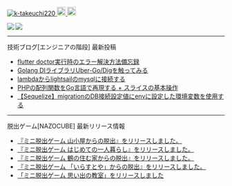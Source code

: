 <p align="left"> 
  <a href="https://github.com/k-takeuchi220/k-takeuchi220/">
    <img src="https://komarev.com/ghpvc/?username=k-takeuchi220" alt="k-takeuchi220" />
  </a>
  <a href="http://twitter.com/took220">
    <img height="20" src="https://img.shields.io/twitter/follow/took220?label=Twitter&logo=twitter&style=flat" />
  </a>
  <a href="https://github.com/k-takeuchi220">
    <img height="20" src="https://img.shields.io/github/followers/k-takeuchi220?label=follow&logo=github&style=flat" />
  </a>
</p>
  
<a href="https://github.com/anuraghazra/github-readme-stats">
  <img align="left" src="https://github-readme-stats.vercel.app/api?username=k-takeuchi220&count_private=true&show_icons=true&theme=prussian" />
</a>
<a href="https://github.com/anuraghazra/github-readme-stats">
  <img align="" src="https://github-readme-stats.vercel.app/api/top-langs/?username=k-takeuchi220&theme=prussian" />
</a>
  
---

技術ブログ[エンジニアの階段] 最新投稿
<!-- ENGINEER:START -->
- [flutter doctor実行時のエラー解決方法備忘録](https://took.jp/flutter-doctor/)
- [Golang DIライブラリUber-Go/Digを触ってみる](https://took.jp/golang-dig/)
- [lambdaからlightsailのmysqlに接続する](https://took.jp/lambda-lightsail-mysql/)
- [PHPの配列関数をGo言語で再現する + スライスの基本操作](https://took.jp/golang-php-array/)
- [【Sequelize】migrationのDB接続設定値にenvに設定した環境変数を使用する](https://took.jp/sequelize-migration-env/)
<!-- ENGINEER:END -->

---

脱出ゲーム[NAZOCUBE] 最新リリース情報
<!-- NAZOCUBE:START -->
- [『ミニ脱出ゲーム 山小屋からの脱出』をリリースしました。](https://nazocube.com/mountainhut-release/)
- [『ミニ脱出ゲーム はじめての一人暮らし』をリリースしました。](https://nazocube.com/alone-release/)
- [『ミニ脱出ゲーム 鶴の住む家からの脱出』をリリースしました。](https://nazocube.com/tsuru-release/)
- [『ミニ脱出ゲーム 「いらすとや」からの脱出』をリリースしました。](https://nazocube.com/irasutoya-release/)
- [「ミニ脱出ゲーム 思い出の教室」をリリースしました](https://nazocube.com/school-release/)
<!-- NAZOCUBE:END -->

